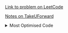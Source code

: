 [Link to problem on LeetCode](https://leetcode.com/problems/best-time-to-buy-and-sell-stock-iv/)

[Notes on TakeUForward](https://takeuforward.org/data-structure/buy-and-sell-stock-iv-dp-38/)

<details><summary>Most Optimised Code</summary>

![](https://github.com/archishmanghos/code-images/blob/master/DP-Striver/Lec-38.png)

</details>

<!-- Runtime: 6 ms, faster than 92.47% of C++ online submissions for Best Time to Buy and Sell Stock IV.
Memory Usage: 10.8 MB, less than 82.73% of C++ online submissions for Best Time to Buy and Sell Stock IV. -->